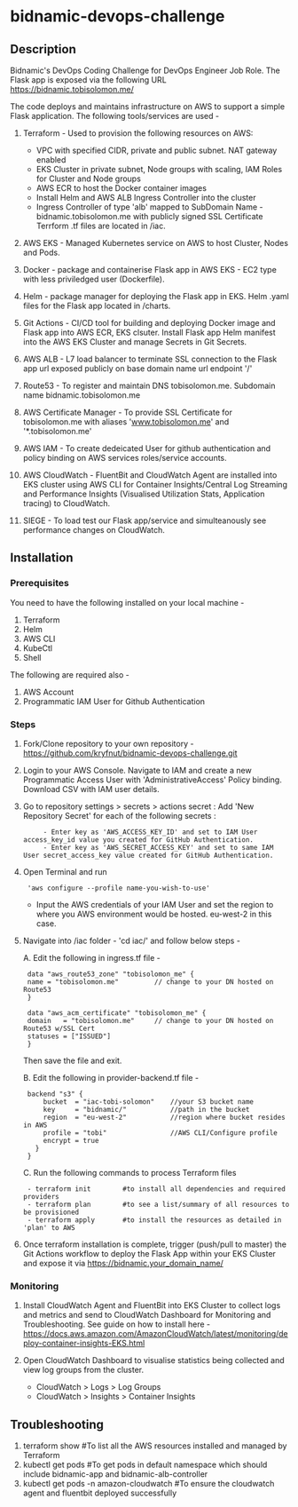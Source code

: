 # bidnamic-devops-challenge

## Description
Bidnamic's DevOps Coding Challenge for DevOps Engineer Job Role. The Flask app is exposed via the following URL https://bidnamic.tobisolomon.me/ 

The code deploys and maintains infrastructure on AWS to support a simple Flask application. The following tools/services are used -

1. Terraform - Used to provision the following resources on AWS:
    - VPC with specified CIDR, private and public subnet. NAT gateway enabled
    - EKS Cluster in private subnet, Node groups with scaling, IAM Roles for Cluster and Node groups
    - AWS ECR to host the Docker container images
    - Install Helm and AWS ALB Ingress Controller into the cluster
    - Ingress Controller of type 'alb' mapped to SubDomain Name - bidnamic.tobisolomon.me with publicly signed SSL Certificate
   Terrform .tf files are located in /iac.

2. AWS EKS - Managed Kubernetes service on AWS to host Cluster, Nodes and Pods.

3. Docker - package and containerise Flask app in AWS EKS - EC2 type with less priviledged user (Dockerfile).

4. Helm - package manager for deploying the Flask app in EKS. Helm .yaml files for the Flask app located in /charts.

5. Git Actions - CI/CD tool for building and deploying Docker image and Flask app into AWS ECR, EKS clsuter. Install Flask app Helm manifest into the AWS EKS Cluster and manage Secrets in Git Secrets.

6. AWS ALB - L7 load balancer to terminate SSL connection to the Flask app url exposed publicly on base domain name url endpoint '/' 

7. Route53 - To register and maintain DNS tobisolomon.me. Subdomain name bidnamic.tobisolomon.me

8. AWS Certificate Manager - To provide SSL Certificate for tobisolomon.me with aliases 'www.tobisolomon.me' and '*.tobisolomon.me'

9. AWS IAM - To create dedeicated User for github authentication and policy binding on AWS services roles/service accounts.

10. AWS CloudWatch - FluentBit and CloudWatch Agent are installed into EKS cluster using AWS CLI for Container Insights/Central Log Streaming and Performance Insights (Visualised Utilization Stats, Application tracing) to CloudWatch.

11. SIEGE - To load test our Flask app/service and simulteanously see performance changes on CloudWatch.


## Installation
### Prerequisites 
You need to have the following installed on your local machine -

1. Terraform
2. Helm
3. AWS CLI
5. KubeCtl
6. Shell 

The following are required also -

1. AWS Account
2. Programmatic IAM User for Github Authentication
 

### Steps
1. Fork/Clone repository to your own repository - https://github.com/kryfnut/bidnamic-devops-challenge.git
    
2. Login to your AWS Console. Navigate to IAM and create a new Programmatic Access User with 'AdministrativeAccess' Policy binding. Download CSV with IAM user details.
    
3. Go to repository settings > secrets > actions secret :
         Add 'New Repository Secret' for each of the following secrets :

            - Enter key as 'AWS_ACCESS_KEY_ID' and set to IAM User access_key_id value you created for GitHub Authentication. 
            - Enter key as 'AWS_SECRET_ACCESS_KEY' and set to same IAM User secret_access_key value created for GitHub Authentication.

4. Open Terminal and run 

        'aws configure --profile name-you-wish-to-use'
    
    - Input the AWS credentials of your IAM User and set the region to where you AWS environment would be hosted. eu-west-2 in this case.
    
5. Navigate into /iac folder - 'cd iac/' and follow below steps -

    A. Edit the following in ingress.tf file -
    
        data "aws_route53_zone" "tobisolomon_me" {
        name = "tobisolomon.me"         // change to your DN hosted on Route53
        }

        data "aws_acm_certificate" "tobisolomon_me" {
        domain   = "tobisolomon.me"     // change to your DN hosted on Route53 w/SSL Cert
        statuses = ["ISSUED"]
        }                

    Then save the file and exit.

    B. Edit the following in provider-backend.tf file -

        backend "s3" {
            bucket  = "iac-tobi-solomon"    //your S3 bucket name 
            key     = "bidnamic/"           //path in the bucket
            region  = "eu-west-2"           //region where bucket resides in AWS
            profile = "tobi"                //AWS CLI/Configure profile 
            encrypt = true
          }
        }

    C.  Run the following commands to process Terraform files

        - terraform init        #to install all dependencies and required providers
        - terraform plan        #to see a list/summary of all resources to be provisioned
        - terraform apply       #to install the resources as detailed in 'plan' to AWS

6. Once terraform installation is complete, trigger (push/pull to master) the Git Actions workflow to deploy the Flask App within your EKS Cluster and expose it via https://bidnamic.your_domain_name/

### Monitoring
    
1. Install CloudWatch Agent and FluentBit into EKS Cluster to collect logs and metrics and send to CloudWatch Dashboard for Monitoring and Troubleshooting. See guide on how to install here - https://docs.aws.amazon.com/AmazonCloudWatch/latest/monitoring/deploy-container-insights-EKS.html

2. Open CloudWatch Dashboard to visualise statistics being collected and view log groups from the cluster.
    - CloudWatch > Logs > Log Groups
    - CloudWatch > Insights > Container Insights

## Troubleshooting

1. terraform show                           #To list all the AWS resources installed and managed by Terraform
2. kubectl get pods                         #To get pods in default namespace which should include bidnamic-app and bidnamic-alb-controller
3. kubectl get pods -n amazon-cloudwatch    #To ensure the cloudwatch agent and fluentbit deployed successfully

